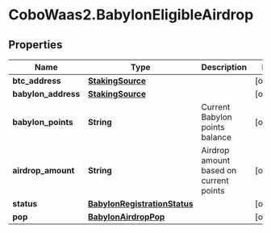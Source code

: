# CoboWaas2.BabylonEligibleAirdrop

## Properties

Name | Type | Description | Notes
------------ | ------------- | ------------- | -------------
**btc_address** | [**StakingSource**](StakingSource.md) |  | [optional] 
**babylon_address** | [**StakingSource**](StakingSource.md) |  | [optional] 
**babylon_points** | **String** | Current Babylon points balance | [optional] 
**airdrop_amount** | **String** | Airdrop amount based on current points | [optional] 
**status** | [**BabylonRegistrationStatus**](BabylonRegistrationStatus.md) |  | [optional] 
**pop** | [**BabylonAirdropPop**](BabylonAirdropPop.md) |  | [optional] 


